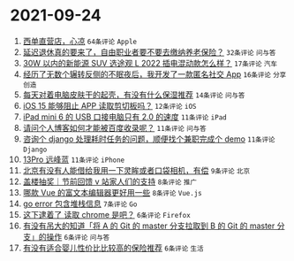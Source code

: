 # 2021-09-24

1. [西单直营店，心凉](https://www.v2ex.com/t/803799) `64条评论` `Apple`
1. [延迟退休真的要来了，自由职业者要不要去缴纳养老保险？](https://www.v2ex.com/t/803800) `32条评论` `问与答`
1. [30W 以内的新能源 SUV 选途观 L 2022 插电混动款怎么样？](https://www.v2ex.com/t/803815) `17条评论` `汽车`
1. [经历了无数个辗转反侧的不眠夜后，我开发了一款匿名社交 App](https://www.v2ex.com/t/803825) `16条评论` `分享创造`
1. [每天对着电脑皮肤干的起壳，有没有什么保湿推荐](https://www.v2ex.com/t/803818) `14条评论` `问与答`
1. [iOS 15 能够阻止 APP 读取剪切板吗？](https://www.v2ex.com/t/803792) `12条评论` `iOS`
1. [iPad mini 6 的 USB 口接电脑只有 2.0 的速度](https://www.v2ex.com/t/803844) `11条评论` `iPad`
1. [请问个人博客如何才能被百度收录呢？](https://www.v2ex.com/t/803838) `11条评论` `问与答`
1. [咨询个 django 处理耗时任务的问题，顺便找个兼职完成个 demo](https://www.v2ex.com/t/803806) `11条评论` `Django`
1. [13Pro 远峰蓝](https://www.v2ex.com/t/803797) `11条评论` `iPhone`
1. [北京有没有人能借给我用一下灵眸或者口袋相机，有偿](https://www.v2ex.com/t/803796) `9条评论` `北京`
1. [盖楼抽奖｜节前回馈 v 站家人们的支持](https://www.v2ex.com/t/803832) `8条评论` `推广`
1. [哪款 Vue 的富文本编辑器更好用一些](https://www.v2ex.com/t/803794) `8条评论` `Vue.js`
1. [go error 包含堆栈信息](https://www.v2ex.com/t/803811) `7条评论` `Go`
1. [这下逮着了 读取 chrome 是吧？](https://www.v2ex.com/t/803847) `6条评论` `Firefox`
1. [有没有吊大的知道「将 A 的 Git 的 master 分支拉取到 B 的 Git 的 master 分支」的操作](https://www.v2ex.com/t/803839) `6条评论` `问与答`
1. [有没有适合婴儿性价比比较高的保险推荐](https://www.v2ex.com/t/803809) `6条评论` `生活`
